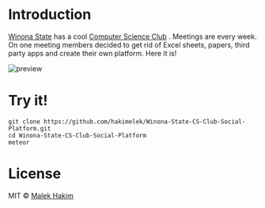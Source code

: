 # Introduction
[Winona State](http://winona.edu) has a cool [Computer Science Club](https://wsucscmeteor.herokuapp.com/)
. Meetings are every week. On one meeting members decided to get rid of Excel sheets, papers, third party apps and create their own platform. Here it is!


![preview](https://wsucscmeteor.herokuapp.com/preview.gif)

# Try it!
```
git clone https://github.com/hakimelek/Winona-State-CS-Club-Social-Platform.git
cd Winona-State-CS-Club-Social-Platform
meteor
```


# License

MIT © [Malek Hakim](http://malekhakim.me )
